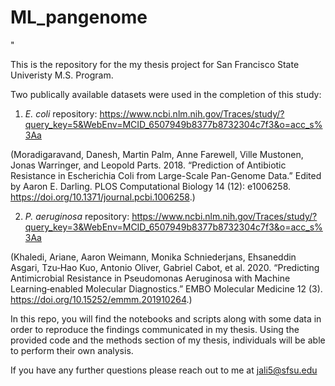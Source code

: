 # ML_pangenome
"


This is the repository for the my thesis project for San Francisco State Univeristy M.S. Program. 

Two publically available datasets were used in the completion of this study:

1) _E. coli_
repository: https://www.ncbi.nlm.nih.gov/Traces/study/?query_key=5&WebEnv=MCID_6507949b8377b8732304c7f3&o=acc_s%3Aa

(Moradigaravand, Danesh, Martin Palm, Anne Farewell, Ville Mustonen, Jonas Warringer, and Leopold Parts. 2018. “Prediction of Antibiotic Resistance in Escherichia Coli from Large-Scale Pan-Genome Data.” Edited by Aaron E. Darling. PLOS Computational Biology 14 (12): e1006258. https://doi.org/10.1371/journal.pcbi.1006258.)



2) _P. aeruginosa_
repository: https://www.ncbi.nlm.nih.gov/Traces/study/?query_key=3&WebEnv=MCID_6507949b8377b8732304c7f3&o=acc_s%3Aa

(Khaledi, Ariane, Aaron Weimann, Monika Schniederjans, Ehsaneddin Asgari, Tzu‐Hao Kuo, Antonio Oliver, Gabriel Cabot, et al. 2020. “Predicting Antimicrobial Resistance in Pseudomonas Aeruginosa with Machine Learning‐enabled Molecular Diagnostics.” EMBO Molecular Medicine 12 (3). https://doi.org/10.15252/emmm.201910264.)



In this repo, you will find the notebooks and scripts along with some data in order to reproduce the findings communicated in my thesis. Using the provided code and the methods section of my thesis, individuals will be able to perform their own analysis. 


If you have any further questions please reach out to me at jali5@sfsu.edu

